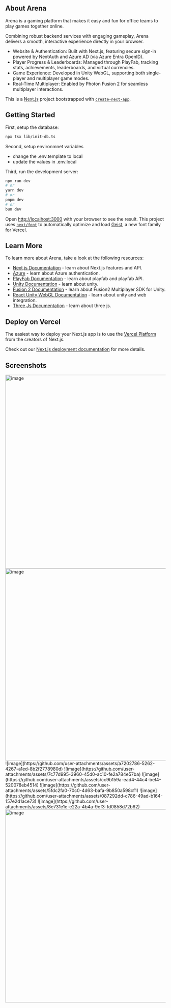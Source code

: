 ## About Arena
Arena is a gaming platform that makes it easy and fun for office teams to play games together online.

Combining robust backend services with engaging gameplay, Arena delivers a smooth, interactive experience directly in your browser.
- Website & Authentication: Built with Next.js, featuring secure sign-in powered by NextAuth and Azure AD (via Azure Entra OpenID).
- Player Progress & Leaderboards: Managed through PlayFab, tracking stats, achievements, leaderboards, and virtual currencies.
- Game Experience: Developed in Unity WebGL, supporting both single-player and multiplayer game modes.
- Real-Time Multiplayer: Enabled by Photon Fusion 2 for seamless multiplayer interactions.


This is a [Next.js](https://nextjs.org) project bootstrapped with [`create-next-app`](https://nextjs.org/docs/app/api-reference/cli/create-next-app).

## Getting Started

First, setup the database:

```bash
npx tsx lib/init-db.ts
```

Second, setup environmnet variables
- change the .env.template to local
- update the values in .env.local


Third, run the development server:

```bash
npm run dev
# or
yarn dev
# or
pnpm dev
# or
bun dev
```

Open [http://localhost:3000](http://localhost:3000) with your browser to see the result.
This project uses [`next/font`](https://nextjs.org/docs/app/building-your-application/optimizing/fonts) to automatically optimize and load [Geist](https://vercel.com/font), a new font family for Vercel.

## Learn More

To learn more about Arena, take a look at the following resources:

- [Next.js Documentation](https://nextjs.org/docs) - learn about Next.js features and API.
- [Azure](https://learn.microsoft.com/en-us/entra/identity/) - learn about Azure authentication.
- [PlayFab Documentation](https://learn.microsoft.com/en-us/gaming/playfab/) - learn about playfab and playfab API.
- [Unity Documentation](https://docs.unity3d.com/Manual/index.html) - learn about unity.
- [Fusion 2 Documentation](https://doc.photonengine.com/fusion/current/fusion-intro) - learn about Fusion2 Multiplayer SDK for Unity.
- [React Unity WebGL Documentation](https://react-unity-webgl.dev/docs/getting-started/installation/) - learn about unity and web integration.
- [Three Js Documentation](https://threejs.org/manual/#en/creating-a-scene) - learn about three js.

## Deploy on Vercel

The easiest way to deploy your Next.js app is to use the [Vercel Platform](https://vercel.com/new?utm_medium=default-template&filter=next.js&utm_source=create-next-app&utm_campaign=create-next-app-readme) from the creators of Next.js.

Check out our [Next.js deployment documentation](https://nextjs.org/docs/app/building-your-application/deploying) for more details.

## Screenshots

<img width="1358" height="608" alt="image" src="https://github.com/user-attachments/assets/7160618d-daba-45de-b81c-827db4936ca4" />
<img width="1353" height="604" alt="image" src="https://github.com/user-attachments/assets/210aff68-1345-4e4c-bfcd-9177b68302ff" />
![image](https://github.com/user-attachments/assets/a7202786-5262-4267-a1ed-8b2f2778980d)
![image](https://github.com/user-attachments/assets/7c77d995-3960-45d0-ac10-fe2a784e57ba)
![image](https://github.com/user-attachments/assets/cc9b159a-ead4-44c4-bef4-520078eb4514)
![image](https://github.com/user-attachments/assets/5fdc2fa0-70c0-4d63-bafa-9b850a598cf1)
![image](https://github.com/user-attachments/assets/087292dd-c786-49ad-b164-157e2d1ace73)
![image](https://github.com/user-attachments/assets/8e731e1e-e22a-4b4a-9ef3-fd0858d72b62)
<img width="1358" height="607" alt="image" src="https://github.com/user-attachments/assets/7737c024-4e62-4ef8-80b7-b4cc6f42d8b6" />



